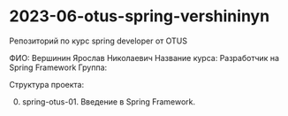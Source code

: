 # 2023-06-otus-spring-vershininyn
Репозиторий по курс spring developer от OTUS

ФИО: Вершинин Ярослав Николаевич
Название курса: Разработчик на Spring Framework
Группа: 

Структура проекта:

0. spring-otus-01. Введение в Spring Framework.